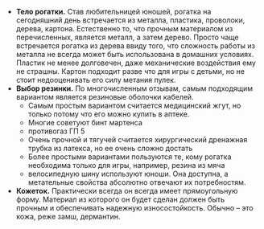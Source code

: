 - **Тело рогатки.** Став любительницей юношей, рогатка на сегодняшний день встречается из металла, пластика, проволоки, дерева, картона. Естественно то, что прочным материалом из перечисленных, является металл, а затем дерево. Просто чаще встречается рогатка из дерева ввиду того, что сложность работы из металла не всегда может быть использована в домашних условиях. Пластик не менее долговечен, даже механические воздействия ему не страшны. Картон подходит разве что для игры с детьми, но не стоит недооценивать его силу метания пулек.
- **Выбор резинки.** По многочисленным отзывам, самым подходящим вариантом является резиновые оболочки кабелей. 
	- Самым простым вариантом считается медицинский жгут, но только потому что его можно купить в аптеке. 
	- Многие советуют бинт мартенса
	- противогаз ГП 5
	- Очень прочной и тягучей считается хирургический дренажная трубка из латекса, но ее очень сложно достать
	- Более простыми вариантами пользуются те, кому рогатка необходима только для игры, например, резина из мяча
	- велосипедную шину используют юноши. Она доступна, а метательные свойства абсолютно отвечают их потребностям.
- **Кожеток.** Практически всегда он всегда имеет прямоугольную форму. Материал из которого он будет сделан должен быть прочным и обеспечивать надежную износостойкость. Обычно – это кожа, реже замш, дермантин.